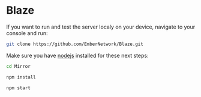 # Blaze

If you want to run and test the server localy on your device, navigate to your console and run:

```bash
git clone https://github.com/EmberNetwork/Blaze.git
```
Make sure you have [nodejs](https://nodejs.org) installed for these next steps:
```bash
cd Mirror
```
```bash
npm install
```
```bash
npm start
```